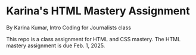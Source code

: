 # Karina's HTML Mastery Assignment

By Karina Kumar, Intro Coding for Journalists class

This repo is a class assignment for HTML and CSS mastery. The HTML mastery assignment is due Feb. 1, 2025.

